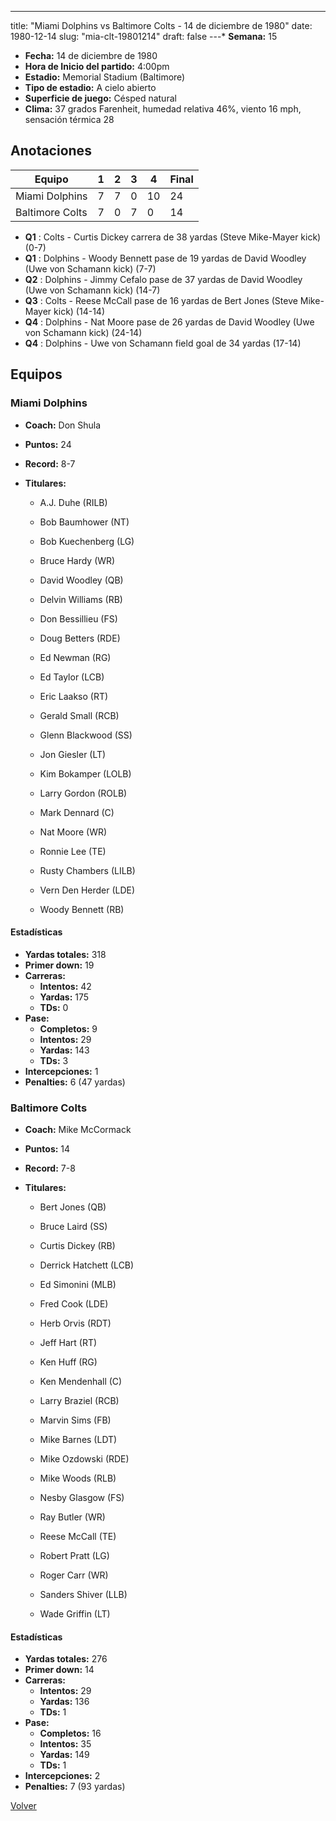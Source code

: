 ---
title: "Miami Dolphins vs Baltimore Colts - 14 de diciembre de 1980"
date: 1980-12-14
slug: "mia-clt-19801214"
draft: false
---* **Semana:** 15
* **Fecha:** 14 de diciembre de 1980
* **Hora de Inicio del partido:** 4:00pm
* **Estadio:** Memorial Stadium (Baltimore)
* **Tipo de estadio:** A cielo abierto
* **Superficie de juego:** Césped natural
* **Clima:** 37 grados Farenheit, humedad relativa 46%, viento 16 mph, sensación térmica 28




## Anotaciones
| Equipo | 1 | 2 | 3 | 4 | Final |
|--------|---|---|---|---|-------|
| Miami Dolphins  | 7 | 7 | 0 | 10  | 24 |
| Baltimore Colts  | 7 | 0 | 7 | 0  | 14 |
* **Q1** : Colts - Curtis Dickey carrera de 38 yardas (Steve Mike-Mayer kick) (0-7)
* **Q1** : Dolphins - Woody Bennett pase de 19 yardas de David Woodley (Uwe von Schamann kick) (7-7)
* **Q2** : Dolphins - Jimmy Cefalo pase de 37 yardas de David Woodley (Uwe von Schamann kick) (14-7)
* **Q3** : Colts - Reese McCall pase de 16 yardas de Bert Jones (Steve Mike-Mayer kick) (14-14)
* **Q4** : Dolphins - Nat Moore pase de 26 yardas de David Woodley (Uwe von Schamann kick) (24-14)
* **Q4** : Dolphins - Uwe von Schamann field goal de 34 yardas (17-14)


## Equipos


### Miami Dolphins
* **Coach:** Don Shula
* **Puntos:** 24
* **Record:** 8-7
* **Titulares:** 

  * A.J. Duhe (RILB) 

  * Bob Baumhower (NT) 

  * Bob Kuechenberg (LG) 

  * Bruce Hardy (WR) 

  * David Woodley (QB) 

  * Delvin Williams (RB) 

  * Don Bessillieu (FS) 

  * Doug Betters (RDE) 

  * Ed Newman (RG) 

  * Ed Taylor (LCB) 

  * Eric Laakso (RT) 

  * Gerald Small (RCB) 

  * Glenn Blackwood (SS) 

  * Jon Giesler (LT) 

  * Kim Bokamper (LOLB) 

  * Larry Gordon (ROLB) 

  * Mark Dennard (C) 

  * Nat Moore (WR) 

  * Ronnie Lee (TE) 

  * Rusty Chambers (LILB) 

  * Vern Den Herder (LDE) 

  * Woody Bennett (RB) 

#### Estadísticas
* **Yardas totales:** 318
* **Primer down:** 19
* **Carreras:**
  * **Intentos:** 42
  * **Yardas:** 175
  * **TDs:** 0
* **Pase:**
  * **Completos:** 9
  * **Intentos:** 29
  * **Yardas:** 143
  * **TDs:** 3
* **Intercepciones:** 1
* **Penalties:** 6 (47 yardas)

### Baltimore Colts
* **Coach:** Mike McCormack
* **Puntos:** 14
* **Record:** 7-8
* **Titulares:** 

  * Bert Jones (QB) 

  * Bruce Laird (SS) 

  * Curtis Dickey (RB) 

  * Derrick Hatchett (LCB) 

  * Ed Simonini (MLB) 

  * Fred Cook (LDE) 

  * Herb Orvis (RDT) 

  * Jeff Hart (RT) 

  * Ken Huff (RG) 

  * Ken Mendenhall (C) 

  * Larry Braziel (RCB) 

  * Marvin Sims (FB) 

  * Mike Barnes (LDT) 

  * Mike Ozdowski (RDE) 

  * Mike Woods (RLB) 

  * Nesby Glasgow (FS) 

  * Ray Butler (WR) 

  * Reese McCall (TE) 

  * Robert Pratt (LG) 

  * Roger Carr (WR) 

  * Sanders Shiver (LLB) 

  * Wade Griffin (LT) 

#### Estadísticas
* **Yardas totales:** 276
* **Primer down:** 14
* **Carreras:**
  * **Intentos:** 29
  * **Yardas:** 136
  * **TDs:** 1
* **Pase:**
  * **Completos:** 16
  * **Intentos:** 35
  * **Yardas:** 149
  * **TDs:** 1
* **Intercepciones:** 2
* **Penalties:** 7 (93 yardas)


[Volver](/historia/1980)
